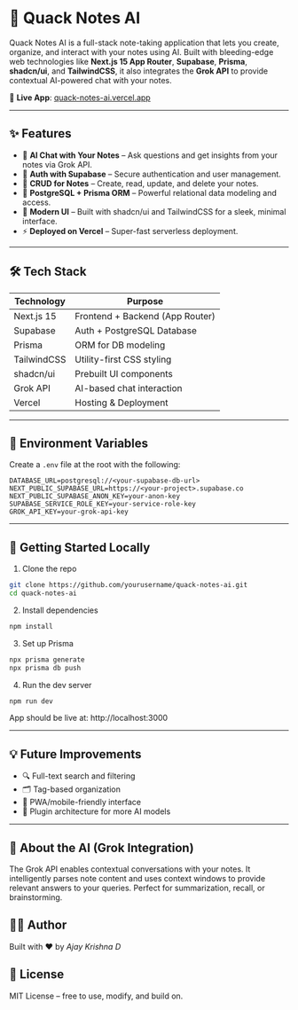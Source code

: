 # 🦆 Quack Notes AI

Quack Notes AI is a full-stack note-taking application that lets you create, organize, and interact with your notes using AI. Built with bleeding-edge web technologies like **Next.js 15 App Router**, **Supabase**, **Prisma**, **shadcn/ui**, and **TailwindCSS**, it also integrates the **Grok API** to provide contextual AI-powered chat with your notes.

🚀 **Live App**: [quack-notes-ai.vercel.app](https://quack-notes-ai.vercel.app/)

---

## ✨ Features

- 🧠 **AI Chat with Your Notes** – Ask questions and get insights from your notes via Grok API.
- 🔐 **Auth with Supabase** – Secure authentication and user management.
- 📄 **CRUD for Notes** – Create, read, update, and delete your notes.
- 🧱 **PostgreSQL + Prisma ORM** – Powerful relational data modeling and access.
- 🎨 **Modern UI** – Built with shadcn/ui and TailwindCSS for a sleek, minimal interface.
- ⚡ **Deployed on Vercel** – Super-fast serverless deployment.

---

## 🛠️ Tech Stack

| Technology     | Purpose                          |
|----------------|----------------------------------|
| Next.js 15     | Frontend + Backend (App Router)  |
| Supabase       | Auth + PostgreSQL Database       |
| Prisma         | ORM for DB modeling              |
| TailwindCSS    | Utility-first CSS styling        |
| shadcn/ui      | Prebuilt UI components           |
| Grok API       | AI-based chat interaction        |
| Vercel         | Hosting & Deployment             |


---

## 🔐 Environment Variables

Create a `.env` file at the root with the following:

```env
DATABASE_URL=postgresql://<your-supabase-db-url>
NEXT_PUBLIC_SUPABASE_URL=https://<your-project>.supabase.co
NEXT_PUBLIC_SUPABASE_ANON_KEY=your-anon-key
SUPABASE_SERVICE_ROLE_KEY=your-service-role-key
GROK_API_KEY=your-grok-api-key
 ```
---

## 🧪 Getting Started Locally

1. Clone the repo
```bash
git clone https://github.com/yourusername/quack-notes-ai.git
cd quack-notes-ai
```
2. Install dependencies
```bash
npm install
```
3. Set up Prisma
```bash
npx prisma generate
npx prisma db push
```
4. Run the dev server
```bash
npm run dev
```
App should be live at: http://localhost:3000

---

## 💡 Future Improvements

- 🔍 Full-text search and filtering
- 🗂️ Tag-based organization
- 📱 PWA/mobile-friendly interface
- 🧩 Plugin architecture for more AI models

---

## 🧠 About the AI (Grok Integration)

The Grok API enables contextual conversations with your notes. It intelligently parses note content and uses context windows to provide relevant answers to your queries. Perfect for summarization, recall, or brainstorming.

## 🧑‍💻 Author
Built with ❤️ by *Ajay Krishna D*

## 📜 License
MIT License – free to use, modify, and build on.
